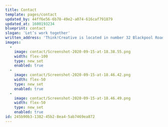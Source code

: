 ```yaml
---
title: Contact
template: pages/contact
updated_by: 44ff6e56-6b78-49e2-a074-616caf791879
updated_at: 1600193234
blueprint: contact
slogan: 'Let’s work together'
written_address: 'Think!Creative is located in number 32 Blackpool Road, just on the outskirts of Blackpool. Come and visit, or drop us a line.'
images:
  -
    image: contact/Screenshot-2020-09-15-at-18.38.55.png
    width: flex-100
    type: new_set
    enabled: true
  -
    image: contact/Screenshot-2020-09-15-at-18.46.42.png
    width: flex-50
    type: new_set
    enabled: true
  -
    image: contact/Screenshot-2020-09-15-at-18.46.49.png
    width: flex-50
    type: new_set
    enabled: true
id: 245b90b3-1382-45b2-8ea4-5ab7469ea872
---
```

